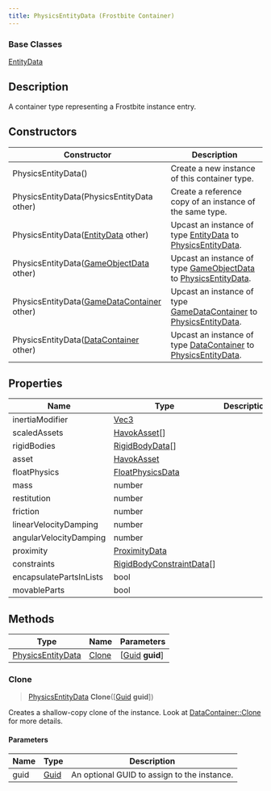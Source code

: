 ```yaml
---
title: PhysicsEntityData (Frostbite Container)
---
```

### Base Classes

[EntityData](EntityData)

## Description

A container type representing a Frostbite instance entry.

## Constructors

| Constructor                                                                  | Description                                                                                                               |
| ---------------------------------------------------------------------------- | ------------------------------------------------------------------------------------------------------------------------- |
| PhysicsEntityData()                                                          | Create a new instance of this container type.                                                                             |
| PhysicsEntityData(PhysicsEntityData other)                                   | Create a reference copy of an instance of the same type.                                                                  |
| PhysicsEntityData([EntityData](EntityData) other)                            | Upcast an instance of type [EntityData](EntityData) to [PhysicsEntityData](PhysicsEntityData).                            |
| PhysicsEntityData([GameObjectData](GameObjectData) other)                    | Upcast an instance of type [GameObjectData](GameObjectData) to [PhysicsEntityData](PhysicsEntityData).                    |
| PhysicsEntityData([GameDataContainer](GameDataContainer) other)              | Upcast an instance of type [GameDataContainer](GameDataContainer) to [PhysicsEntityData](PhysicsEntityData).              |
| PhysicsEntityData([DataContainer](/vext/ref/cls/shr/datacontainer) other) | Upcast an instance of type [DataContainer](/vext/ref/cls/shr/datacontainer) to [PhysicsEntityData](PhysicsEntityData). |

## Properties

| Name                    | Type                                                   | Description |
| ----------------------- | ------------------------------------------------------ | ----------- |
| inertiaModifier         | [Vec3](/vext/ref/cls/shr/Vec3)                      |             |
| scaledAssets            | [HavokAsset](HavokAsset)\[\]                           |             |
| rigidBodies             | [RigidBodyData](RigidBodyData)\[\]                     |             |
| asset                   | [HavokAsset](HavokAsset)                               |             |
| floatPhysics            | [FloatPhysicsData](FloatPhysicsData)                   |             |
| mass                    | number                                                 |             |
| restitution             | number                                                 |             |
| friction                | number                                                 |             |
| linearVelocityDamping   | number                                                 |             |
| angularVelocityDamping  | number                                                 |             |
| proximity               | [ProximityData](ProximityData)                         |             |
| constraints             | [RigidBodyConstraintData](RigidBodyConstraintData)\[\] |             |
| encapsulatePartsInLists | bool                                                   |             |
| movableParts            | bool                                                   |             |

## Methods

| Type                                   | Name            | Parameters                                     |
| -------------------------------------- | --------------- | ---------------------------------------------- |
| [PhysicsEntityData](PhysicsEntityData) | [Clone](#clone) | \[[Guid](/vext/ref/cls/shr/guid) **guid**\] |

### Clone

> [PhysicsEntityData](PhysicsEntityData) **Clone**(\[[Guid](/vext/ref/cls/shr/guid) **guid**\])

Creates a shallow-copy clone of the instance. Look at [DataContainer::Clone](/vext/ref/cls/shr/datacontainer#clone) for more details.

#### Parameters

| Name | Type         | Description                                 |
| ---- | ------------ | ------------------------------------------- |
| guid | [Guid](Guid) | An optional GUID to assign to the instance. |
